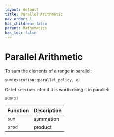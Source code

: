 ```yaml
---
layout: default
title: Parallel Arithmetic
nav_order: 1
has_children: false
parent: Mathematics
has_toc: false
---
```

# Parallel Arithmetic

To sum the elements of a range in parallel:

```cpp
sum(execution::parallel_policy, x)
```

Or let `scistats` infer if it is worth doing it in parallel:

```cpp
sum(x)
```

|   Function        |   Description     | 
|-------------------|-------------------|
| `sum`             | summation         |
| `prod`            | product           |





<!-- Generated with mdsplit: https://github.com/alandefreitas/mdsplit -->
